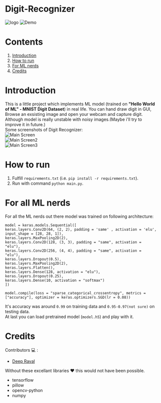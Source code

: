 # Digit-Recognizer
![logo](https://github.com/imdeep2905/Digit-Recognizer/blob/master/Images/icon.png)
![Demo](https://github.com/imdeep2905/Digit-Recognizer/blob/master/Images/demo.gif)
# Contents
1. [Introduction](#Introduction)
2. [How to run](#How-to-run) 
3. [For ML nerds](#For-all-ML-nerds)
4. [Credits](#Credits)
# Introduction
This is a little project which implements ML model (trained on **"Hello World of ML" - MNIST Digit Dataset**) in real life. You can hand draw digit in GUI, Browse an exsisting image and open your webcam and capture digit. Although model is really unstable with noisy images.(Maybe i'll try to improve it in future.)<br>
Some screenshots of Digit Recognizer:<br>
![Main Screen](https://github.com/imdeep2905/Digit-Recognizer/blob/master/Images/mainscreen.PNG)<br>
![Main Screen2](https://github.com/imdeep2905/Digit-Recognizer/blob/master/Images/mainscreen2.PNG)<br>
![Main Screen3](https://github.com/imdeep2905/Digit-Recognizer/blob/master/Images/mainscreen3.PNG)<br>

# How to run
  1. Fulfill ```requirements.txt``` (i.e. ```pip install -r requirements.txt```).
  2. Run with command ```python main.py```.

# For all ML nerds
For all the ML nerds out there model was trained on following architecture:
```
model = keras.models.Sequential([
keras.layers.Conv2D(64, (2, 2), padding = 'same' , activation = 'elu', input_shape = [28, 28, 1]),
keras.layers.MaxPooling2D(2),
keras.layers.Conv2D(128, (3, 3), padding = "same", activation = "elu"),
keras.layers.Conv2D(256, (4, 4), padding = "same", activation = "elu"),
keras.layers.Dropout(0.5),
keras.layers.MaxPooling2D(2),
keras.layers.Flatten(),
keras.layers.Dense(128, activation = "elu"),
keras.layers.Dropout(0.25),
keras.layers.Dense(10, activation = "softmax")
])

model.compile(loss = "sparse_categorical_crossentropy", metrics = ["accuracy"], optimizer = keras.optimizers.SGD(lr = 0.08))
``` 
It's accuracy was around ```0.99``` on training data and ```0.95-0.97(not sure)``` on testing data.<br>
At last you can load pretrained model (```model.h5```) and play with it.

# Credits

Contributors :computer: : 
   * [Deep Raval](https://github.com/imdeep2905)

Without these excellant libraries :heart: this would not have been possible.
   * tensorflow
   * pillow
   * opencv-python
   * numpy
